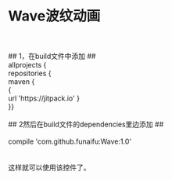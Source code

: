 # Wave波纹动画<br>
<br>
<br>
## 1，在build文件中添加 ##
<br>
allprojects {<br>
repositories {<br>
maven { <br>
     {<br>
    url 'https://jitpack.io' }<br>
     }}<br>
<br>    
## 2然后在build文件的dependencies里边添加 ##
<br>
<br>
compile 'com.github.funaifu:Wave:1.0'<br>
<br>
<br>
这样就可以使用该控件了。
